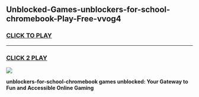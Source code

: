 
## Unblocked-Games-unblockers-for-school-chromebook-Play-Free-vvog4
<h3>
<a href="https://premium76.site?title=unblockers-for-school-chromebook&ref=23A">CLICK TO PLAY</a></h3>
<hr>

<h3>
<a href="https://premium76.site?title=unblockers-for-school-chromebook&ref=23A">CLICK 2 PLAY</a>
  
</h3>

<a href="https://premium76.site?title=unblockers-for-school-chromebook&ref=23A"><img src="https://clearcache.store/games.png"></a>


**unblockers-for-school-chromebook games unblocked: Your Gateway to Fun and Accessible Online Gaming**
